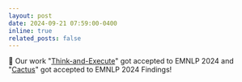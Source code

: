 ```yaml
---
layout: post
date: 2024-09-21 07:59:00-0400
inline: true
related_posts: false
---
```


🎉 Our work "[Think-and-Execute](https://arxiv.org/abs/2404.02575)" got accepted to EMNLP 2024 and "[Cactus](https://arxiv.org/abs/2407.03103)" got accepted to EMNLP 2024 Findings!
